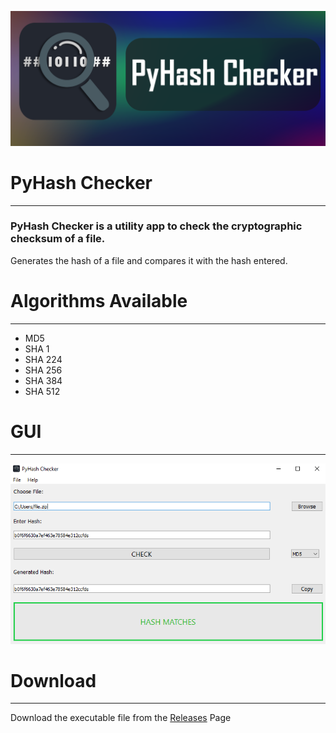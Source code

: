 ![Banner](assets/banner.png)

# PyHash Checker
---
### PyHash Checker is a utility app to check the cryptographic checksum of a file.
Generates the hash of a file and compares it with the hash entered.

# Algorithms Available
---
- MD5
- SHA 1
- SHA 224
- SHA 256
- SHA 384
- SHA 512

# GUI
---
![Screenshot](assets/screenshot.png)

# Download
---
Download the executable file from the [Releases](https://github.com/PixelRBN/PyHash-Checker/releases) Page

